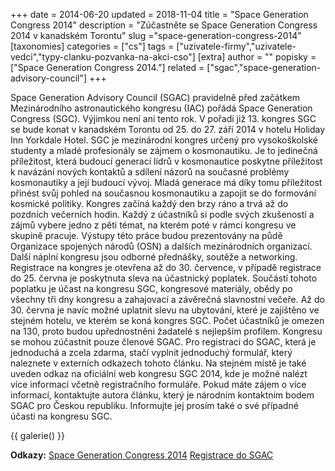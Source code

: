 +++
date = 2014-06-20
updated = 2018-11-04
title = "Space Generation Congress 2014"
description = "Zúčastněte se Space Generation Congress 2014 v kanadském Torontu"
slug ="space-generation-congress-2014"
[taxonomies]
categories = ["cs"]
tags = ["uzivatele-firmy","uzivatele-vedci","typy-clanku-pozvanka-na-akci-cso"]
[extra]
author = ""
popisky = ["Space Generation Congress 2014."]
related = ["sgac","space-generation-advisory-council"]
+++

Space Generation Advisory Council (SGAC) pravidelně před začátkem Mezinárodního astronautického kongresu (IAC) pořádá Space Generation Congress (SGC). Výjimkou není ani tento rok. V pořadí již 13. kongres SGC se bude konat v kanadském Torontu od 25. do 27. září 2014 v hotelu Holiday Inn Yorkdale Hotel. SGC je mezinárodní kongres určený pro vysokoškolské studenty a mladé profesionály se zájmem o kosmonautiku. Je to jedinečná příležitost, která budoucí generací lídrů v kosmonautice poskytne příležitost k navázání nových kontaktů a sdílení názorů na současné problémy kosmonautiky a její budoucí vývoj. Mladá generace má díky tomu příležitost přinést svůj pohled na současnou kosmonautiku a zapojit se do formování kosmické politiky. Kongres začíná každý den brzy ráno a trvá až do pozdních večerních hodin. Každý z účastníků si podle svých zkušeností a zájmů vybere jedno z pěti témat, na kterém poté v rámci kongresu ve skupině pracuje. Výstupy této práce budou prezentovány na půdě Organizace spojených národů (OSN) a dalších mezinárodních organizací. Další náplní kongresu jsou odborné přednášky, soutěže a networking. Registrace na kongres je otevřena až do 30. července, v případě registrace do 25. června je poskytnuta sleva na účastnický poplatek. Součástí tohoto poplatku je účast na kongresu SGC, kongresové materiály, obědy po všechny tři dny kongresu a zahajovací a závěrečná slavnostní večeře. Až do 30. června je navíc možné uplatnit slevu na ubytování, které je zajištěno ve stejném hotelu, ve kterém se koná kongres SGC. Počet účastníků je omezen na 130, proto budou upřednostněni žadatelé s nejlepším profilem. Kongresu se mohou zúčastnit pouze členové SGAC. Pro registraci do SGAC, která je jednoduchá a zcela zdarma, stačí vyplnit jednoduchý formulář, který naleznete v externích odkazech tohoto článku. Na stejném místě je také uveden odkaz na oficiální web kongresu SGC 2014, kde je možné nalézt více informací včetně registračního formuláře. Pokud máte zájem o více informací, kontaktujte autora článku, který je národním kontaktním bodem SGAC pro Českou republiku. Informujte jej prosím také o své případné účasti na kongresu SGC.

{{ galerie() }}

**Odkazy:**
[Space Generation Congress 2014]
[Registrace do SGAC]

[Space Generation Congress 2014]: http://spacegeneration.org/index.php/en/eventstopics/sgc
[Registrace do SGAC]: http://spacegeneration.org/index.php/en/join/member-login?view
